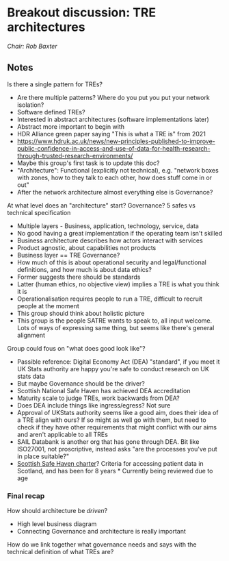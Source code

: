 # Breakout discussion: TRE architectures

_Chair: Rob Baxter_

## Notes

Is there a single pattern for TREs?

- Are there multiple patterns? Where do you put you put your network isolation?
- Software defined TREs?
- Interested in abstract architectures (software implementations later)
- Abstract more important to begin with
- HDR Alliance green paper saying "This is what a TRE is" from 2021
- https://www.hdruk.ac.uk/news/new-principles-published-to-improve-public-confidence-in-access-and-use-of-data-for-health-research-through-trusted-research-environments/
- Maybe this group's first task is to update this doc?
- "Architecture": Functional (explicitly not technical), e.g. "network boxes with zones, how to they talk to each other, how does stuff come in or out"
- After the network architecture almost everything else is Governance?

At what level does an "architecture" start? Governance? 5 safes vs technical specification

- Multiple layers - Business, application, technology, service, data
- No good having a great implementation if the operating team isn't skilled
- Business architecture describes how actors interact with services
- Product agnostic, about capabilities not products
- Business layer == TRE Governance?
- How much of this is about operational security and legal/functional definitions, and how much is about data ethics?
- Former suggests there should be standards
- Latter (human ethics, no objective view) implies a TRE is what you think it is
- Operationalisation requires people to run a TRE, difficult to recruit people at the moment
- This group should think about holistic picture
- This group is the people SATRE wants to speak to, all input welcome. Lots of ways of expressing same thing, but seems like there's general alignment

Group could fous on "what does good look like"?

- Passible reference: Digital Economy Act (DEA) "standard", if you meet it UK Stats authority are happy you're safe to conduct research on UK stats data
- But maybe Governance should be the driver?
- Scottish National Safe Haven has achieved DEA accreditation
- Maturity scale to judge TREs, work backwards from DEA?
- Does DEA include things like ingress/egress? Not sure
- Approval of UKStats authority seems like a good aim, does their idea of a TRE align with ours? If so might as well go with them, but need to check if they have other requirements that might conflict with our aims and aren't applicable to all TREs
- SAIL Databank is another org that has gone through DEA. Bit like ISO27001, not proscriptive, instead asks "are the processes you've put in place suitable?"
- [Scottish Safe Haven charter](https://www.gov.scot/publications/charter-safe-havens-scotland-handling-unconsented-data-national-health-service-patient-records-support-research-statistics/pages/4/)? Criteria for accessing patient data in Scotland, and has been for 8 years \* Currently being reviewed due to age

### Final recap

How should architecture be _driven_?

- High level business diagram
- Connecting Governance and architecture is really important

How do we link together what governance needs and says with the technical definition of what TREs are?
